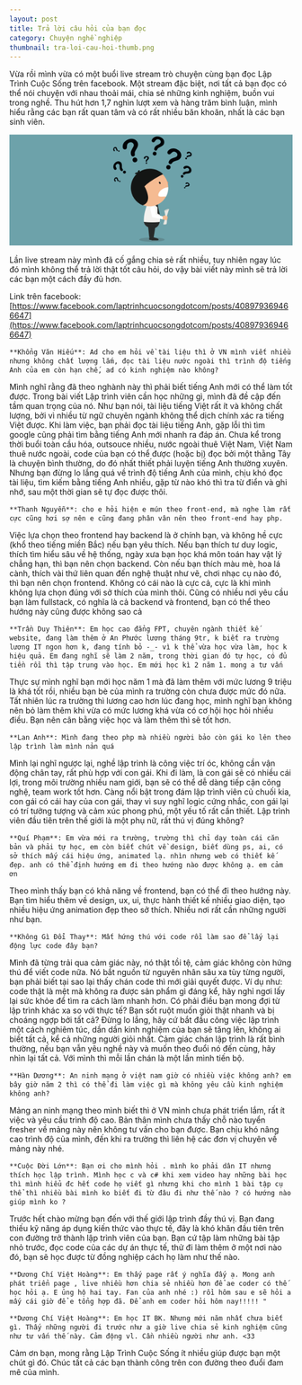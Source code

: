 ```yaml
---
layout: post
title: Trả lời câu hỏi của bạn đọc
category: Chuyện nghề nghiệp
thumbnail: tra-loi-cau-hoi-thumb.png
---
```


Vừa rồi mình vừa có một buổi live stream trò chuyện cùng bạn đọc Lập Trình Cuộc Sống trên facebook. Một stream đặc biệt, nơi tất cả bạn đọc có thể nói chuyện với nhau thoải mái, chia sẻ những kinh nghiệm, buồn vui trong nghề. Thu hút hơn 1,7 nghìn lượt xem và hàng trăm bình luận, mình hiểu rằng các bạn rất quan tâm và có rất nhiều băn khoăn, nhất là các bạn sinh viên.

![Trả lời câu hỏi](images/tra-loi-cau-hoi.png)

Lần live stream này mình đã cố gắng chia sẻ rất nhiều, tuy nhiên ngay lúc đó mình không thể trả lời thật tốt câu hỏi, do vậy bài viết này mình sẽ trả lời các bạn một cách đầy đủ hơn.

Link trên facebook: [https://www.facebook.com/laptrinhcuocsongdotcom/posts/408979369466647](https://www.facebook.com/laptrinhcuocsongdotcom/posts/408979369466647)

```
**Khổng Văn Hiếu**: Ad cho em hỏi về tài liệu thì ở VN mình viết nhiều nhưng không chất lượng lắm, đọc tài liệu nước ngoài thì trình độ tiếng Anh của em còn hạn chế, ad có kinh nghiệm nào không?
```

Mình nghĩ rằng đã theo nghành này thì phải biết tiếng Anh mới có thể làm tốt được. Trong bài viết Lập trình viên cần học những gì, mình đã đề cập đến tầm quan trọng của nó. Như bạn nói, tài liệu tiếng Việt rất ít và không chất lượng, bởi vì nhiều từ ngữ chuyên ngành không thể dịch chính xác ra tiếng Việt được. Khi làm việc, bạn phải đọc tài liệu tiếng Anh, gặp lỗi thì tìm google cũng phải tìm bằng tiếng Anh mới nhanh ra đáp án. Chưa kể trong thời buổi toàn cầu hóa, outsouce nhiều, nước ngoài thuê Việt Nam, Việt Nam thuê nước ngoài, code của bạn có thể được (hoặc bị) đọc bởi một thằng Tây là chuyện bình thường, do đó nhất thiết phải luyện tiếng Anh thường xuyên. Nhưng bạn đừng lo lắng quá về trình độ tiếng Anh của mình, chịu khó đọc tài liệu, tìm kiếm bằng tiếng Anh nhiều, gặp từ nào khó thì tra từ điển và ghi nhớ, sau một thời gian sẽ tự đọc được thôi.

```
**Thanh Nguyễn**: cho e hỏi hiện e mún theo front-end, mà nghe làm rất cực cũng hơi sợ nên e cũng đang phân vân nên theo front-end hay php.
```

Việc lựa chọn theo frontend hay backend là ở chính bạn, và không hề cực (khổ theo tiếng miền Bắc) nếu bạn yêu thích. Nếu bạn thích tư duy logic, thích tìm hiểu sâu về hệ thống, ngày xưa bạn học khá môn toán hay vật lý chẳng hạn, thì bạn nên chọn backend. Còn nếu bạn thích màu mè, hoa lá cành, thích vài thứ liên quan đến nghệ thuật như vẽ, chơi nhạc cụ nào đó, thì bạn nên chọn frontend. Không có cái nào là cực cả, cực là khi mình không lựa chọn đúng với sở thích của mình thôi. Cũng có nhiều nơi yêu cầu bạn làm fullstack, có nghĩa là cả backend và frontend, bạn có thể theo hướng này cũng được không sao cả

```
**Trần Duy Thiên**: Em học cao đẳng FPT, chuyên ngành thiết kế website, đang làm thêm ở An Phước lương tháng 9tr, k biết ra trường lương IT ngon hơn k, đang tính bỏ -_- vì k thể vừa học vừa làm, học k hiệu quả. Em đang nghĩ sẽ làm 2 năm, trong thời gian đó tự học, có đủ tiền rồi thì tập trung vào học. Em mới học kì 2 năm 1. mong a tư vấn
```

Thực sự mình nghĩ bạn mới học năm 1 mà đã làm thêm với mức lương 9 triệu là khá tốt rồi, nhiều bạn bè của mình ra trường còn chưa được mức đó nữa. Tất nhiên lúc ra trường thì lương cao hơn lúc đang học, mình nghĩ bạn không nên bỏ làm thêm khi vừa có mức lương khá vừa có cơ hội học hỏi nhiều điều. Bạn nên cân bằng việc học và làm thêm thì sẽ tốt hơn.

```
**Lan Anh**: Mình đang theo php mà nhiều người bảo còn gái ko lên theo lập trình làm mình nản quá
```

Mình lại nghĩ ngược lại, nghề lập trình là công việc trí óc, không cần vận động chân tay, rất phù hợp với con gái. Khi đi làm, là con gái sẽ có nhiều cái lợi, trong môi trường nhiều nam giới, bạn sẽ có thể dễ dàng tiếp cận công nghệ, team work tốt hơn. Càng nổi bật trong đám lập trình viên củ chuối kia, con gái có cái hay của con gái, thay vì suy nghĩ logic cứng nhắc, con gái lại có trí tưởng tượng và cảm xúc phong phú, một yếu tố rất cần thiết. Lập trình viên đầu tiên trên thế giới là một phụ nữ, rất thú vị đúng không?

```
**Quí Phạm**: Em vừa mới ra trường, trường thì chỉ dạy toàn cái căn bản và phải tự học, em còn biết chút về design, biết dùng ps, ai, có sở thích mấy cái hiệu ứng, animated lạ. nhìn nhưng web có thiết kế đẹp. anh có thể định hướng em đi theo hướng nào được không ạ. em cảm ơn
```

Theo mình thấy bạn có khả năng về frontend, bạn có thể đi theo hướng này. Bạn tìm hiểu thêm về design, ux, ui, thực hành thiết kế nhiều giao diện, tạo nhiều hiệu ứng animation đẹp theo sở thích. Nhiều nơi rất cần những người như bạn.

```
**Không Gì Đổi Thay**: Mất hứng thú với code rồi làm sao để lấy lại động lực code đây bạn?
```

Mình đã từng trải qua cảm giác này, nó thật tồi tệ, cảm giác không còn hứng thú để viết code nữa. Nó bắt nguồn từ nguyên nhân sâu xa tùy từng người, bạn phải biết tại sao lại thấy chán code thì mới giải quyết được. Ví dụ như: code thật là mệt mà không ra được sản phẩm gì đáng kể, hãy nghỉ ngơi lấy lại sức khỏe để tìm ra cách làm nhanh hơn. Có phải điều bạn mong đợi từ lập trình khác xa so với thực tế? Bạn sốt ruột muốn giỏi thật nhanh và bị choáng ngợp bởi tất cả? Đừng lo lắng, hãy cứ bắt đầu công việc lập trình một cách nghiêm túc, dần dần kinh nghiệm của bạn sẽ tăng lên, không ai biết tất cả, kể cả những người giỏi nhất. Cảm giác chán lập trình là rất bình thường, nếu bạn vẫn yêu nghề này và muốn theo đuổi nó đến cùng, hãy nhìn lại tất cả. Với mình thì mỗi lần chán là một lần mình tiến bộ.

```
**Hàn Dương**: An ninh mạng ở việt nam giờ có nhiều việc không anh? em bây giờ năm 2 thì có thể đi làm việc gì mà không yêu cầu kinh nghiệm không anh?
```

Mảng an ninh mạng theo mình biết thì ở VN mình chưa phát triển lắm, rất ít việc và yêu cầu trình độ cao. Bản thân mình chưa thấy chỗ nào tuyển fresher về mảng này nên không tư vấn cho bạn được. Bạn chịu khó nâng cao trình độ của mình, đến khi ra trường thì liên hệ các đơn vị chuyên về mảng này nhé.

```
**Cuộc Đời Lớn**: Bạn ơi cho mình hỏi . mình ko phải dân IT nhưng thích học lập trình. Mình học c và c# khi xem video hay những bài học thì mình hiểu đc hết code họ viết gì nhưng khi cho mình 1 bài tập cụ thể thì nhiều bài mình ko biết đi từ đâu đi như thế nào ? có hướng nào giúp mình ko ?
```

Trước hết chào mừng bạn đến với thế giới lập trình đầy thú vị. Bạn đang thiếu kỹ năng áp dụng kiến thức vào thực tế, đây là khó khăn đầu tiên trên con đường trở thành lập trình viên của bạn. Bạn cứ tập làm những bài tập nhỏ trước, đọc code của các dự án thực tế, thử đi làm thêm ở một nơi nào đó, bạn sẽ học được từ đồng nghiệp cách họ làm như thế nào.

```
**Dương Chí Việt Hoàng**: Em thấy page rất ý nghĩa đấy ạ. Mong anh phát triển page , live nhiều hơn chia sẻ nhiều hơn để ae coder có thế học hỏi ạ. E ủng hộ hai tay. Fan của anh nhé :) rồi hôm sau e sẽ hỏi a mấy cái giờ để e tổng hợp đã. Để anh em coder hỏi hôm nay!!!!! "
```

```
**Dương Chí Việt Hoàng**: Em học IT BK. Nhưng mới năm nhất chưa biết gì. Thấy những người đi trước như a giờ live chia sẻ kinh nghiệm cũng như tư vấn thế này. Cảm động vl. Cần nhiều người như anh. <33
```

Cảm ơn bạn, mong rằng Lập Trình Cuộc Sống ít nhiều giúp được bạn một chút gì đó. Chúc tất cả các bạn thành công trên con đường theo đuổi đam mê của mình.
